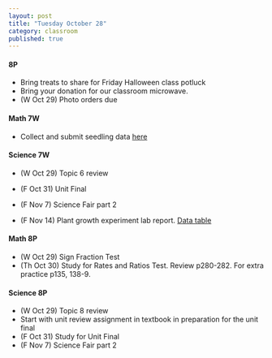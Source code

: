 ```yaml
---
layout: post
title: "Tuesday October 28"
category: classroom
published: true
---
```


#### 8P
* Bring treats to share for Friday Halloween class potluck
* Bring your donation for our classroom microwave. 
* (W Oct 29) Photo orders due

#### Math 7W
* Collect and submit seedling data <a href="https://docs.google.com/forms/d/1DUgvRAGTHILEdfDDjH2rZ5reEZsO546p3wTkfYfDe_w/viewform?usp=send_form">here</a>
  
#### Science 7W
* (W Oct 29) Topic 6 review
* (F Oct 31) Unit Final

* (F Nov 7) Science Fair part 2
* (F Nov 14) Plant growth experiment lab report. [Data table](https://www.dropbox.com/s/sosqormxox53y8g/Bean%20Germination%20Experiment%20Observations%20Template%20Data%20Tables.docx?dl=0)

#### Math 8P
* (W Oct 29) Sign Fraction Test
* (Th Oct 30) Study for Rates and Ratios Test. Review p280-282. For extra practice p135, 138-9.

#### Science 8P
* (W Oct 29) Topic 8 review
* Start with unit review assignment in textbook in preparation for the unit final
* (F Oct 31) Study for Unit Final
* (F Nov 7) Science Fair part 2
